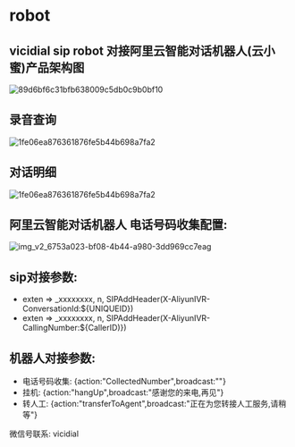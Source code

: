 # robot



## vicidial sip robot 对接阿里云智能对话机器人(云小蜜)产品架构图


![89d6bf6c31bfb638009c5db0c9b0bf10](https://user-images.githubusercontent.com/19338645/231347530-614ea60b-6139-4cb4-9335-f7b984fcd945.png)

## 录音查询
![1fe06ea876361876fe5b44b698a7fa2](https://user-images.githubusercontent.com/19338645/231382398-9db6123d-78a4-469f-b8c2-8ea9d8d66d52.png)

## 对话明细
![1fe06ea876361876fe5b44b698a7fa2](https://user-images.githubusercontent.com/19338645/231382430-c33bd89d-3f1f-4a33-8516-14a08d033662.png)


## 阿里云智能对话机器人 电话号码收集配置:
![img_v2_6753a023-bf08-4b44-a980-3dd969cc7eag](https://user-images.githubusercontent.com/19338645/231347659-01d71f97-df99-4586-9aa9-35dd375bcf3b.jpg)

## sip对接参数:

* exten => _xxxxxxxx, n, SIPAddHeader(X-AliyunIVR-ConversationId:${UNIQUEID})
* exten => _xxxxxxxx, n, SIPAddHeader(X-AliyunIVR-CallingNumber:${CallerID)})

## 机器人对接参数:
* 电话号码收集:
{action:"CollectedNumber",broadcast:""}
* 挂机:
{action:"hangUp",broadcast:"感谢您的来电,再见"}
* 转人工:
{action:"transferToAgent",broadcast:"正在为您转接人工服务,请稍等"}


微信号联系: vicidial
